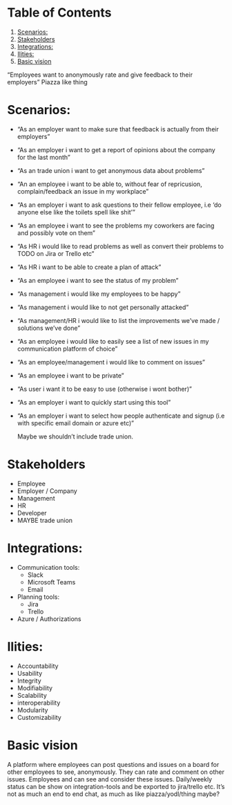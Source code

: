 # Table of Contents
	
1.  [Scenarios:](#org9ddced2)
2.  [Stakeholders](#org667955f)
3.  [Integrations:](#orge37e2c3)
4.  [Ilities:](#org7ac74a5)
5.  [Basic vision](#org711d126)

&ldquo;Employees want to anonymously rate and give feedback to their employers&rdquo;
Piazza like thing


<a id="org9ddced2"></a>

# Scenarios:

-   &ldquo;As an employer want to make sure that feedback is actually from their employers&rdquo;
-   &ldquo;As an employer i want to get a report of opinions about the company for the
    last month&rdquo;
-   &ldquo;As an trade union i want to get anonymous data about problems&rdquo;
-   &ldquo;An an employee i want to be able to, without fear of repricusion,
    complain/feedback an issue in my workplace&rdquo;
-   &ldquo;As an employer i want to ask questions to their fellow employee, i.e &lsquo;do
    anyone else like the toilets spell like shit&rsquo;&rdquo;
-   &ldquo;As an employee i want to see the problems my coworkers are facing and
    possibly vote on them&rdquo;
-   &ldquo;As HR i would like to read problems as well as convert their problems to TODO on
    Jira or Trello etc&rdquo;
-   &ldquo;As HR i want to be able to create a plan of attack&rdquo;
-   &ldquo;As an employee i want to see the status of my problem&rdquo;
-   &ldquo;As management i would like my employees to be happy&rdquo;
-   &ldquo;As management i would like to not get personally attacked&rdquo;
-   &ldquo;As management/HR i would like to list the improvements we&rsquo;ve made / solutions
    we&rsquo;ve done&rdquo;
-   &ldquo;As an employee i would like to easily see a list of new issues in my
    communication platform of choice&rdquo;
-   &ldquo;As an employee/management i would like to comment on issues&rdquo;
-   &ldquo;As an employee i want to be private&rdquo;
-   &ldquo;As user i want it to be easy to use (otherwise i wont bother)&rdquo;
-   &ldquo;As an employer i want to quickly start using this tool&rdquo;
-   &ldquo;As an employer i want to select how people authenticate and signup (i.e with
    specific email domain or azure etc)&rdquo;
    
    Maybe we shouldn&rsquo;t include trade union.


<a id="org667955f"></a>

# Stakeholders

-   Employee
-   Employer / Company
-   Management
-   HR
-   Developer
-   MAYBE trade union


<a id="orge37e2c3"></a>

# Integrations:

-   Communication tools:
    -   Slack
    -   Microsoft Teams
    -   Email
-   Planning tools:
    -   Jira
    -   Trello
-   Azure / Authorizations


<a id="org7ac74a5"></a>

# Ilities:

-   Accountability
-   Usability
-   Integrity
-   Modifiability
-   Scalability
-   interoperability
-   Modularity
-   Customizability


<a id="org711d126"></a>

# Basic vision

A platform where employees can post questions and issues on a board for other
employees to see, anonymously. They can rate and comment on other issues.
Employees and can see and consider these issues. Daily/weekly status can be
show on integration-tools and be exported to jira/trello etc. It&rsquo;s not as much
an end to end chat, as much as like piazza/yodl/thing maybe?
